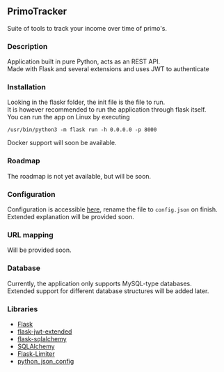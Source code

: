 ## PrimoTracker
Suite of tools to track your income over time of primo's.

### Description
Application built in pure Python, acts as an REST API.\
Made with Flask and several extensions and uses JWT to authenticate

### Installation
Looking in the flaskr folder, the init file is the file to run.\
It is however recommended to run the application through flask itself.\
You can run the app on Linux by executing
```
/usr/bin/python3 -m flask run -h 0.0.0.0 -p 8000
```
Docker support will soon be available.

### Roadmap
The roadmap is not yet available, but will be soon.

### Configuration
Configuration is accessible [here](config-example.json), rename the file to `config.json` on finish.\
Extended explanation will be provided soon.

### URL mapping
Will be provided soon.

### Database
Currently, the application only supports MySQL-type databases.\
Extended support for different database structures will be added later.

### Libraries
- [Flask](https://github.com/pallets/flask)
- [flask-jwt-extended](https://github.com/vimalloc/flask-jwt-extended)
- [flask-sqlalchemy](https://github.com/pallets/flask-sqlalchemy)
- [SQLAlchemy](https://github.com/sqlalchemy/sqlalchemy)
- [Flask-Limiter](https://github.com/alisaifee/flask-limiter)
- [python_json_config](https://github.com/janehmueller/python-json-config)